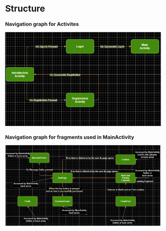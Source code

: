 # Structure

### Navigation graph for Activites
   <img src="https://raw.githubusercontent.com/DarraghMurray/CS4084_Project/master/ActivityDiagram.PNG" />
   
### Navigation graph for fragments used in MainActivity
   <img src="https://raw.githubusercontent.com/DarraghMurray/CS4084_Project/master/FragmentDiagram.PNG" />
